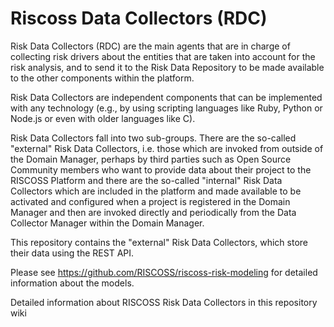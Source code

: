 # Riscoss Data Collectors (RDC)

Risk Data Collectors (RDC) are the main agents that are in charge of collecting risk drivers about the entities that are taken into account for the risk analysis, and to send it to the Risk Data Repository to be made available to the other components within the platform.

Risk Data Collectors are independent components that can be implemented with any technology (e.g., by using scripting languages like Ruby, Python or Node.js or even with older languages like C).

Risk Data Collectors fall into two sub-groups. There are the so-called "external" Risk Data Collectors, i.e. those which are invoked from outside of the Domain Manager, perhaps by third parties such as Open Source Community members who want to provide data about their project to the RISCOSS Platform and there are the so-called "internal" Risk Data Collectors which are included in the platform and made available to be activated and configured when a project is registered in the Domain Manager and then are invoked directly and periodically from the Data Collector Manager within the Domain Manager.

This repository contains the "external" Risk Data Collectors, which store their data using the REST API.

Please see https://github.com/RISCOSS/riscoss-risk-modeling for detailed information about the models.

Detailed information about RISCOSS Risk Data Collectors in this repository wiki
